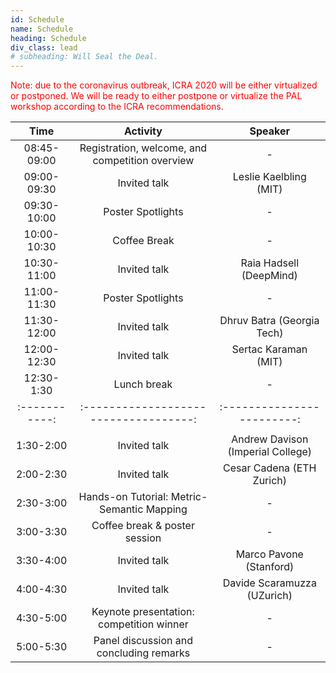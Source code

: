 ```yaml
---
id: Schedule
name: Schedule
heading: Schedule
div_class: lead
# subheading: Will Seal the Deal.
---
```

<font color="red"> Note: due to the coronavirus outbreak, ICRA 2020 will be either virtualized or postponed. 
We will be ready to either postpone or virtualize the PAL workshop according to the ICRA recommendations.
</font> 

| Time   |      Activity      |  Speaker |
|:-----------:|:-----------------------------------:|:------------------------:|
| 08:45-09:00 | Registration, welcome, and competition overview |  - |
| 09:00-09:30 | Invited talk                                    |  Leslie Kaelbling (MIT)  |
| 09:30-10:00 | Poster Spotlights                               |   -  |
| 10:00-10:30 | Coffee Break 									|   -  |
| 10:30-11:00 | Invited talk    							    |  Raia Hadsell (DeepMind) |
| 11:00-11:30 | Poster Spotlights                               |   -  |
| 11:30-12:00 | Invited talk    							    |  Dhruv Batra (Georgia Tech) |
| 12:00-12:30 | Invited talk    							    |  Sertac Karaman (MIT) |
| 12:30-1:30 | Lunch break                              		|   -  |
|:-----------:|:-----------------------------------:|:------------------------:|
|            | 													|            | 
| 1:30-2:00 | Invited talk 										| Andrew Davison (Imperial College)  |
| 2:00-2:30 | Invited talk                                    	| Cesar Cadena (ETH Zurich)|
| 2:30-3:00 | Hands-on Tutorial: Metric-Semantic Mapping        |   -  |
| 3:00-3:30 | Coffee break & poster session 					|   -  |
| 3:30-4:00 | Invited talk    							    	|  Marco Pavone (Stanford) |
| 4:00-4:30 | Invited talk                              		|  Davide Scaramuzza (UZurich) |
| 4:30-5:00 | Keynote presentation: competition winner   	    | - |
| 5:00-5:30 | Panel discussion and concluding remarks          	|   -  |



